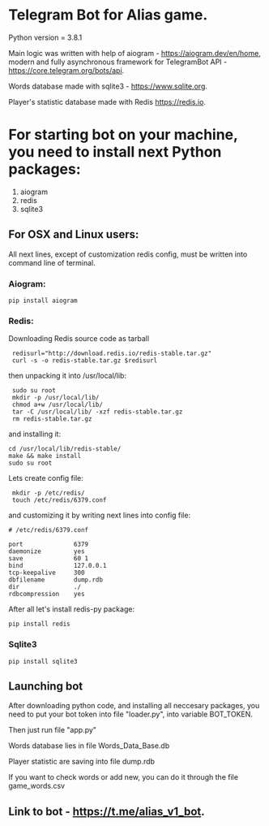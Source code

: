 # Telegram Bot for Alias game.

Python version = 3.8.1

Main logic was written with help of aiogram - https://aiogram.dev/en/home, modern and fully asynchronous framework for TelegramBot API - https://core.telegram.org/bots/api.

Words database made with sqlite3 - https://www.sqlite.org.

Player's statistic database made with Redis https://redis.io.

# For starting bot on your machine, you need to install next Python packages:

1. aiogram
2. redis
3. sqlite3

## For OSX and Linux users:

All next lines, except of customization redis config, must be written into command line of terminal.

### Aiogram:
```
pip install aiogram
```

### Redis:
Downloading Redis source code as tarball

```
 redisurl="http://download.redis.io/redis-stable.tar.gz"
 curl -s -o redis-stable.tar.gz $redisurl

```
then unpacking it into /usr/local/lib:
```
 sudo su root
 mkdir -p /usr/local/lib/
 chmod a+w /usr/local/lib/
 tar -C /usr/local/lib/ -xzf redis-stable.tar.gz
 rm redis-stable.tar.gz
 ```
 and installing it:

 ```
 cd /usr/local/lib/redis-stable/
 make && make install
 sudo su root
```
Lets create config file:

```
 mkdir -p /etc/redis/
 touch /etc/redis/6379.conf

```
and customizing it by writing next lines into config file:

```
# /etc/redis/6379.conf

port              6379
daemonize         yes
save              60 1
bind              127.0.0.1
tcp-keepalive     300
dbfilename        dump.rdb
dir               ./
rdbcompression    yes

```
After all let's install redis-py package:
```
pip install redis

```

### Sqlite3

```
pip install sqlite3

```

## Launching bot

After downloading python code, and installing all neccesary packages, you need to put your bot token into file "loader.py", into variable BOT_TOKEN.

Then just run file "app.py"

Words database lies in file Words_Data_Base.db

Player statistic are saving into file dump.rdb

If you want to check words or add new, you can do it through the file game_words.csv

## Link to bot  - https://t.me/alias_v1_bot.
